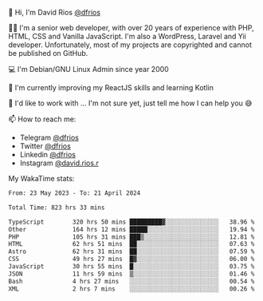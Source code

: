 👋 Hi, I'm David Rios [@dfrios](https://github.com/dfrios)

👨‍💻 I'm a senior web developer, with over 20 years of experience with PHP, HTML, CSS and Vanilla JavaScript. I'm also a WordPress, Laravel and Yii developer. Unfortunately, most of my projects are copyrighted and cannot be published on GitHub.

💻 I'm Debian/GNU Linux Admin since year 2000

🌱 I'm currently improving my ReactJS skills and learning Kotlin

💞️ I'd like to work with ... I'm not sure yet, just tell me how I can help you 😅


📫 How to reach me:
* Telegram [@dfrios](https://t.me/dfrios)
* Twitter [@dfrios](https://twitter.com/dfrios)
* Linkedin [@dfrios](https://linkedin.com/in/dfrios)
* Instagram [@david.rios.r](https://instagram.com/david.rios.r)



My WakaTime stats:
<!--START_SECTION:waka-->

```txt
From: 23 May 2023 - To: 21 April 2024

Total Time: 823 hrs 33 mins

TypeScript        320 hrs 50 mins █████████▓░░░░░░░░░░░░░░░   38.96 %
Other             164 hrs 12 mins █████░░░░░░░░░░░░░░░░░░░░   19.94 %
PHP               105 hrs 31 mins ███▒░░░░░░░░░░░░░░░░░░░░░   12.81 %
HTML              62 hrs 51 mins  ██░░░░░░░░░░░░░░░░░░░░░░░   07.63 %
Astro             62 hrs 31 mins  ██░░░░░░░░░░░░░░░░░░░░░░░   07.59 %
CSS               49 hrs 27 mins  █▓░░░░░░░░░░░░░░░░░░░░░░░   06.00 %
JavaScript        30 hrs 55 mins  █░░░░░░░░░░░░░░░░░░░░░░░░   03.75 %
JSON              11 hrs 59 mins  ▒░░░░░░░░░░░░░░░░░░░░░░░░   01.46 %
Bash              4 hrs 27 mins   ░░░░░░░░░░░░░░░░░░░░░░░░░   00.54 %
XML               2 hrs 7 mins    ░░░░░░░░░░░░░░░░░░░░░░░░░   00.26 %
```

<!--END_SECTION:waka-->
